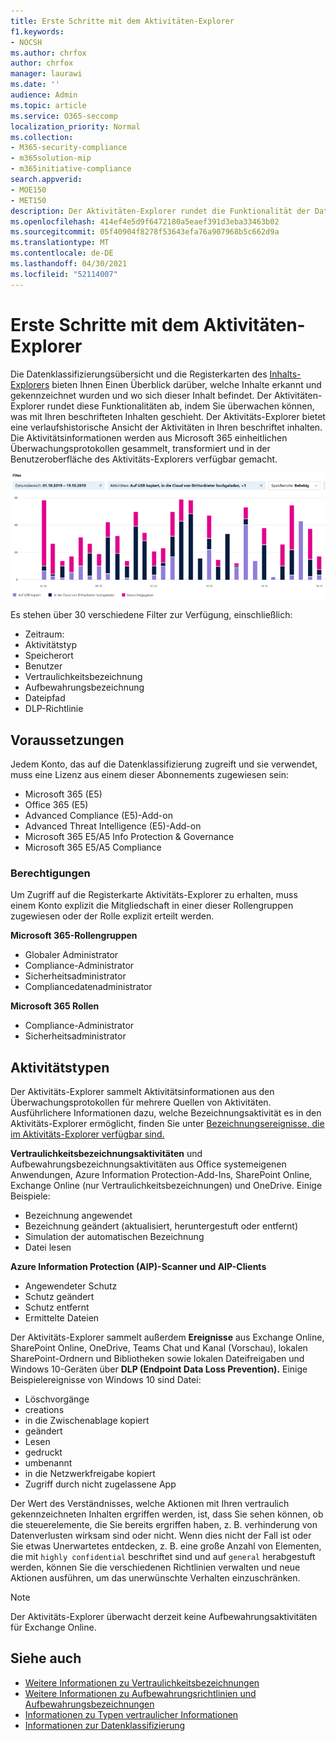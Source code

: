 ```yaml
---
title: Erste Schritte mit dem Aktivitäten-Explorer
f1.keywords:
- NOCSH
ms.author: chrfox
author: chrfox
manager: laurawi
ms.date: ''
audience: Admin
ms.topic: article
ms.service: O365-seccomp
localization_priority: Normal
ms.collection:
- M365-security-compliance
- m365solution-mip
- m365initiative-compliance
search.appverid:
- MOE150
- MET150
description: Der Aktivitäten-Explorer rundet die Funktionalität der Datenklassifizierungsfunktion ab, indem Sie die Aktionen, die Benutzer mit Ihren beschrifteten Inhalten durchführen, anzeigen und filtern können.
ms.openlocfilehash: 414ef4e5d9f6472180a5eaef391d3eba33463b02
ms.sourcegitcommit: 05f40904f8278f53643efa76a907968b5c662d9a
ms.translationtype: MT
ms.contentlocale: de-DE
ms.lasthandoff: 04/30/2021
ms.locfileid: "52114007"
---
```

# <a name="get-started-with-activity-explorer"></a>Erste Schritte mit dem Aktivitäten-Explorer

Die [](data-classification-overview.md) Datenklassifizierungsübersicht und die Registerkarten des [Inhalts-Explorers](data-classification-content-explorer.md) bieten Ihnen Einen Überblick darüber, welche Inhalte erkannt und gekennzeichnet wurden und wo sich dieser Inhalt befindet. Der Aktivitäten-Explorer rundet diese Funktionalitäten ab, indem Sie überwachen können, was mit Ihren beschrifteten Inhalten geschieht. Der Aktivitäts-Explorer bietet eine verlaufshistorische Ansicht der Aktivitäten in Ihren beschriftet inhalten. Die Aktivitätsinformationen werden aus Microsoft 365 einheitlichen Überwachungsprotokollen gesammelt, transformiert und in der Benutzeroberfläche des Aktivitäts-Explorers verfügbar gemacht. 

![Platzhalter für den Screenshot „Übersicht über den Aktivitäten-Explorer“](../media/data-classification-activity-explorer-1.png)

Es stehen über 30 verschiedene Filter zur Verfügung, einschließlich:

- Zeitraum:
- Aktivitätstyp
- Speicherort
- Benutzer
- Vertraulichkeitsbezeichnung
- Aufbewahrungsbezeichnung
- Dateipfad
- DLP-Richtlinie



## <a name="prerequisites"></a>Voraussetzungen

Jedem Konto, das auf die Datenklassifizierung zugreift und sie verwendet, muss eine Lizenz aus einem dieser Abonnements zugewiesen sein:

- Microsoft 365 (E5)
- Office 365 (E5)
- Advanced Compliance (E5)-Add-on
- Advanced Threat Intelligence (E5)-Add-on
- Microsoft 365 E5/A5 Info Protection & Governance
- Microsoft 365 E5/A5 Compliance

### <a name="permissions"></a>Berechtigungen

 Um Zugriff auf die Registerkarte Aktivitäts-Explorer zu erhalten, muss einem Konto explizit die Mitgliedschaft in einer dieser Rollengruppen zugewiesen oder der Rolle explizit erteilt werden.

<!--
> [!IMPORTANT]
> Access to Activity explorer via the Security reader or Device Management role groups or other has been removed-->

**Microsoft 365-Rollengruppen**

- Globaler Administrator
- Compliance-Administrator
- Sicherheitsadministrator
- Compliancedatenadministrator

**Microsoft 365 Rollen**

- Compliance-Administrator
- Sicherheitsadministrator

## <a name="activity-types"></a>Aktivitätstypen

Der Aktivitäts-Explorer sammelt Aktivitätsinformationen aus den Überwachungsprotokollen für mehrere Quellen von Aktivitäten. Ausführlichere Informationen dazu, welche Bezeichnungsaktivität es in den Aktivitäts-Explorer ermöglicht, finden Sie unter [Bezeichnungsereignisse, die im Aktivitäts-Explorer verfügbar sind.](data-classification-activity-explorer-available-events.md)

**Vertraulichkeitsbezeichnungsaktivitäten** und Aufbewahrungsbezeichnungsaktivitäten aus Office systemeigenen Anwendungen, Azure Information Protection-Add-Ins, SharePoint Online, Exchange Online (nur Vertraulichkeitsbezeichnungen) und OneDrive.  Einige Beispiele:

- Bezeichnung angewendet
- Bezeichnung geändert (aktualisiert, heruntergestuft oder entfernt)
- Simulation der automatischen Bezeichnung
- Datei lesen 

**Azure Information Protection (AIP)-Scanner und AIP-Clients**

- Angewendeter Schutz
- Schutz geändert
- Schutz entfernt
- Ermittelte Dateien 

Der Aktivitäts-Explorer sammelt außerdem **Ereignisse** aus Exchange Online, SharePoint Online, OneDrive, Teams Chat und Kanal (Vorschau), lokalen SharePoint-Ordnern und Bibliotheken sowie lokalen Dateifreigaben und Windows 10-Geräten über **DLP (Endpoint Data Loss Prevention).** Einige Beispielereignisse von Windows 10 sind Datei:

- Löschvorgänge
- creations
- in die Zwischenablage kopiert
- geändert
- Lesen
- gedruckt
- umbenannt
- in die Netzwerkfreigabe kopiert
- Zugriff durch nicht zugelassene App 

Der Wert des Verständnisses, welche Aktionen mit Ihren vertraulich gekennzeichneten Inhalten ergriffen werden, ist, dass Sie sehen können, ob die steuerelemente, die Sie bereits ergriffen haben, z. B. verhinderung von Datenverlusten wirksam sind oder nicht. [](dlp-learn-about-dlp.md) Wenn dies nicht der Fall ist oder Sie etwas Unerwartetes entdecken, z. B. eine große Anzahl von Elementen, die mit `highly confidential` beschriftet sind und auf `general` herabgestuft werden, können Sie die verschiedenen Richtlinien verwalten und neue Aktionen ausführen, um das unerwünschte Verhalten einzuschränken.

> [!NOTE]
> Der Aktivitäts-Explorer überwacht derzeit keine Aufbewahrungsaktivitäten für Exchange Online.

## <a name="see-also"></a>Siehe auch

- [Weitere Informationen zu Vertraulichkeitsbezeichnungen](sensitivity-labels.md)
- [Weitere Informationen zu Aufbewahrungsrichtlinien und Aufbewahrungsbezeichnungen](retention.md)
- [Informationen zu Typen vertraulicher Informationen](sensitive-information-type-learn-about.md)
- [Informationen zur Datenklassifizierung](data-classification-overview.md)
